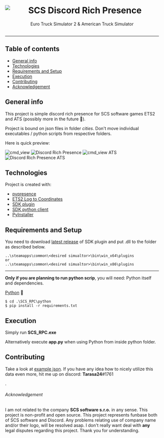 <center>
<img align="left" src="https://cdn.discordapp.com/app-assets/529016610137309184/529052463643230211.png">
<h1>SCS Discord Rich Presence</h1>
Euro Truck Simulator 2 & American Truck Simulator
</center>
</br>


___
## Table of contents
- [General info](#general-info)
- [Technologies](#technologies)
- [Requirements and Setup](#requirements-and-setup)
- [Execution](#execution)
- [Contributing](#contributing)
- [Acknowledgement](#acknowledgement)

## General info
This project is simple discord rich presence for SCS software games ETS2 and ATS (possibly more in the future 🤞).

Project is bound on json files in folder *cities*. Don't move individual executables / python scripts from respective folders.

Here is quick preview:

![cmd_view](https://i.imgur.com/bgJTTS2.png) ![Discord Rich Presence](https://i.imgur.com/nyazDBN.png)
![cmd_view ATS](https://i.imgur.com/hpABirQ.png) ![Discord Rich Presence ATS](https://i.imgur.com/em4T5Th.png)

## Technologies
Project is created with:
* <a href="https://github.com/qwertyquerty/pypresence" target="_blank">pypresence</a>
* <a href="https://github.com/Koenvh1/ETS2-City-Coordinate-Retriever" target="_blank">ETS2 Log to Coordinates</a>
* <a href="https://github.com/nlhans/ets2-sdk-plugin" target="_blank">SDK plugin</a>
* <a href="https://github.com/jurkov/ets2-sdk-python-plugin" target="_blank">SDK python client</a>
* <a href="https://github.com/pyinstaller/pyinstaller" target="_blank">PyInstaller</a>

## Requirements and Setup
You need to download <a href="https://github.com/nlhans/ets2-sdk-plugin/releases" target="_blank">latest release</a> of SDK plugin and put .dll to the folder as described below.

```
..\steamapps\common\<desired simualtor>\bin\win_x64\plugins
or
..\steamapps\common\<desired simualtor>\bin\win_x86\plugins
```
___
**Only if you are planning to run python scrip**, you will need: Python itself and dependencies.

[Python](https://www.python.org/) 🐍
```
$ cd .\SCS_RPC\python
$ pip install -r requirements.txt
```

## Execution
Simply run **SCS_RPC.exe**

Alternatively execute **app.py** when using Python from inside python folder.

## Contributing
Take a look at <a href="https://github.com/Funbit/ets2-telemetry-server/blob/master/server/Ets2TestTelemetry.json" target="_blank">example json</a>. If you have any idea how to nicely utilize this data even more, hit me up on discord: **Tarasa24**#1761

.

###### Acknowledgement
I am not related to the company **SCS software s.r.o.** in any sense. This project is non-profit and open source. This project represents funbase both of SCS software and Discord.
Any problems relating use of company name and/or their logo, will be resolved asap. I don't really want deal with **any** legal disputes regarding this project. Thank you for understanding.
